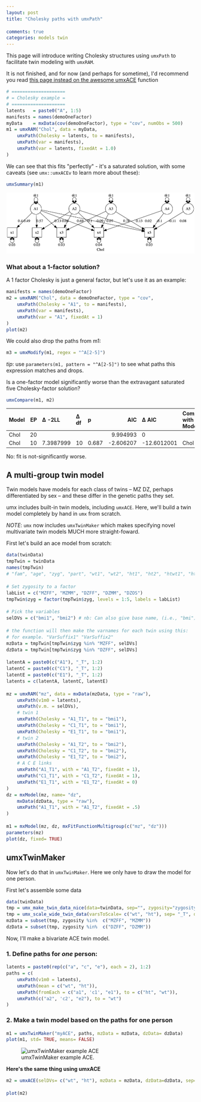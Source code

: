 ```yaml
---
layout: post
title: "Cholesky paths with umxPath"

comments: true
categories: models twin
---
```


<style>
img{
	float: none;
}
</style>

This page will introduce writing Cholesky structures using `umxPath` to facilitate twin modeling with `umxRAM`.

It is not finished, and for now (and perhaps for sometime), I'd recommend you read [this page instead on the awesome umxACE](/models/twin/1980/06/10/twin-umxACE.html) function

```r
# ====================
# = Cholesky example =
# ====================
latents   = paste0("A", 1:5)
manifests = names(demoOneFactor)
myData    = mxData(cov(demoOneFactor), type = "cov", numObs = 500)
m1 = umxRAM("Chol", data = myData,
	umxPath(Cholesky = latents, to = manifests),
	umxPath(var = manifests),
	umxPath(var = latents, fixedAt = 1.0)
)
```

We can see that this fits "perfectly" - it's a saturated solution, with some caveats (see `umx::umxACEv` to learn more about these):

```r
umxSummary(m1)

```

![Chol model](/media/umxPath/Chol.png)


### What about a 1-factor solution?

A 1 factor Cholesky is just a general factor, but let's use it as an example:

```r
manifests = names(demoOneFactor)
m2 = umxRAM("Chol", data = demoOneFactor, type = "cov",
	umxPath(Cholesky = "A1", to = manifests),
	umxPath(var = manifests),
	umxPath(var = "A1", fixedAt = 1)
)
plot(m2)

```

We could also drop the paths from m1:

```r
m3 = umxModify(m1, regex = "^A[2-5]")

```

*tip*: use `parameters(m1, pattern = "^A[2-5]")` to see what paths this expression matches and drops.

Is a one-factor model significantly worse than the extravagant saturated five Cholesky-factor solution?

```r
umxCompare(m1, m2)
```

|Model | EP|Δ -2LL    |Δ df |p     |       AIC|Δ AIC       |Compare with Model |
|:-----|--:|:---------|:----|:-----|---------:|:-----------|:------------------|
|Chol  | 20|          |     |      |  9.994993|0           |                   |
|Chol  | 10|7.3987999 |10   |0.687 | -2.606207|-12.6012001 |Chol               |

No: fit is not-significantly worse.

## A multi-group twin model

Twin models have models for each class of twins – MZ DZ, perhaps differentiated by sex – and these differ in the genetic paths they set.

umx includes built-in twin models, including `umxACE`. Here, we'll build a twin model completely by hand in `umx` from scratch.

*NOTE*: `umx` now includes `umxTwinMaker` which makes specifying novel multivariate twin models MUCH more straight-foward.

First let's build an ace model from scratch:

```r
data(twinData)
tmpTwin = twinData
names(tmpTwin)
# "fam", "age", "zyg", "part", "wt1", "wt2", "ht1", "ht2", "htwt1", "htwt2", "bmi1", "bmi2"

# Set zygosity to a factor
labList = c("MZFF", "MZMM", "DZFF", "DZMM", "DZOS")
tmpTwin$zyg = factor(tmpTwin$zyg, levels = 1:5, labels = labList)

# Pick the variables
selDVs = c("bmi1", "bmi2") # nb: Can also give base name, (i.e., "bmi") AND set suffix.

# the function will then make the varnames for each twin using this:
# for example. "VarSuffix1" "VarSuffix2"
mzData = tmpTwin[tmpTwin$zyg %in% "MZFF", selDVs]
dzData = tmpTwin[tmpTwin$zyg %in% "DZFF", selDVs]

latentA = paste0(c("A1"), "_T", 1:2)
latentC = paste0(c("C1"), "_T", 1:2)
latentE = paste0(c("E1"), "_T", 1:2)
latents = c(latentA, latentC, latentE)

mz = umxRAM("mz", data = mxData(mzData, type = "raw"),
	umxPath(v1m0 = latents),
	umxPath(v.m. = selDVs),
	# twin 1
	umxPath(Cholesky = "A1_T1", to = "bmi1"),
	umxPath(Cholesky = "C1_T1", to = "bmi1"),
	umxPath(Cholesky = "E1_T1", to = "bmi1"),
	# twin 2
	umxPath(Cholesky = "A1_T2", to = "bmi2"),
	umxPath(Cholesky = "C1_T2", to = "bmi2"),
	umxPath(Cholesky = "E1_T2", to = "bmi2"),
	# A C E links
	umxPath("A1_T1", with = "A1_T2", fixedAt = 1),
	umxPath("C1_T1", with = "C1_T2", fixedAt = 1),
	umxPath("E1_T1", with = "E1_T2", fixedAt = 0)
)
dz = mxModel(mz, name= "dz",
	mxData(dzData, type = "raw"),
	umxPath("A1_T1", with = "A1_T2", fixedAt = .5)
)

m1 = mxModel(mz, dz, mxFitFunctionMultigroup(c("mz", "dz")))
parameters(mz)
plot(dz, fixed= TRUE)
```

## umxTwinMaker

Now let's do that in `umxTwinMaker`. Here we only have to draw the model for one person.

First let's assemble some data

```r
data(twinData)
tmp = umx_make_twin_data_nice(data=twinData, sep="", zygosity="zygosity", numbering=1:2)
tmp = umx_scale_wide_twin_data(varsToScale= c("wt", "ht"), sep= "_T", data= tmp)
mzData = subset(tmp, zygosity %in%  c("MZFF", "MZMM"))
dzData = subset(tmp, zygosity %in%  c("DZFF", "DZMM"))
```
Now, I'll make a bivariate ACE twin model.

### 1. Define paths for *one* person:

```r
latents = paste0(rep(c("a", "c", "e"), each = 2), 1:2)
paths = c(
	umxPath(v1m0 = latents),
	umxPath(mean = c("wt", "ht")),
	umxPath(fromEach = c("a1", 'c1', "e1"), to = c("ht", "wt")),
	umxPath(c("a2", 'c2', "e2"), to = "wt")
)
```

### 2. Make a twin model based on the paths for one person

```r
m1 = umxTwinMaker("myACE", paths, mzData = mzData, dzData= dzData)
plot(m1, std= TRUE, means= FALSE)

```

<figure>
  <img src="{{site.url}}/media/umxTwin/MZ.png" width="651" height="320" alt="umxTwinMaker example ACE">
  <figcaption>umxTwinMaker example ACE.</figcaption>
</figure>


**Here's the same thing using umxACE**

```r
m2 = umxACE(selDVs= c("wt", "ht"), mzData = mzData, dzData=dzData, sep="_T")

plot(m2)
```



